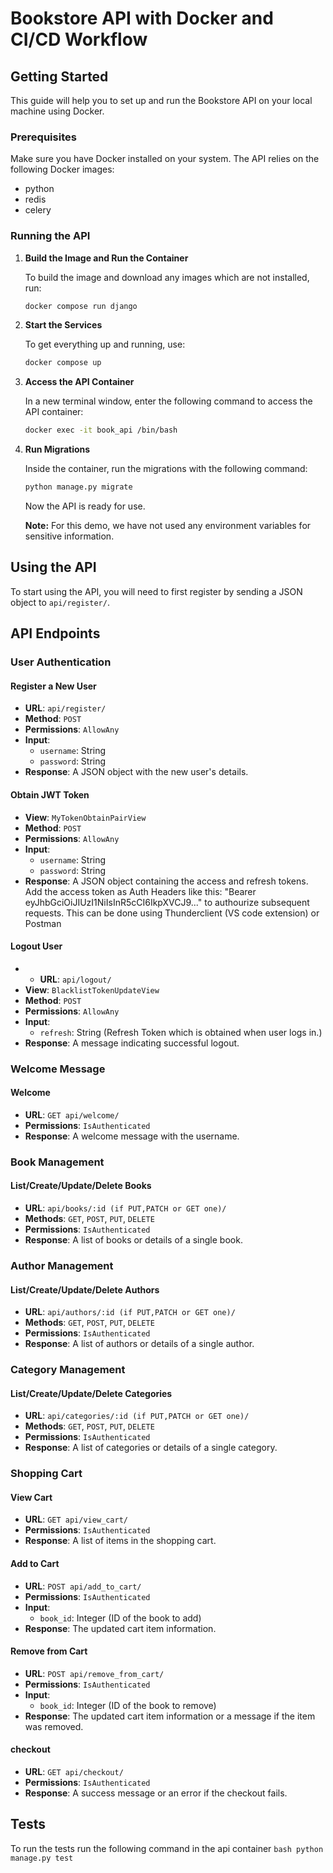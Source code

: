 # Bookstore API with Docker and CI/CD Workflow

## Getting Started

This guide will help you to set up and run the Bookstore API on your local machine using Docker.

### Prerequisites

Make sure you have Docker installed on your system. The API relies on the following Docker images:

- python
- redis
- celery

### Running the API

1. **Build the Image and Run the Container**

   To build the image and download any images which are not installed, run:

    ```bash
    docker compose run django
    ```

2. **Start the Services**

   To get everything up and running, use:

    ```bash
    docker compose up
    ```

3. **Access the API Container**

   In a new terminal window, enter the following command to access the API container:

    ```bash
    docker exec -it book_api /bin/bash
    ```

4. **Run Migrations**

   Inside the container, run the migrations with the following command:

    ```bash
    python manage.py migrate
    ```

   Now the API is ready for use.

   **Note:** For this demo, we have not used any environment variables for sensitive information.

## Using the API

To start using the API, you will need to first register by sending a JSON object to `api/register/`.

## API Endpoints

### User Authentication

#### Register a New User

- **URL**: `api/register/`
- **Method**: `POST`
- **Permissions**: `AllowAny`
- **Input**:
  - `username`: String
  - `password`: String
- **Response**: A JSON object with the new user's details.

#### Obtain JWT Token

- **View**: `MyTokenObtainPairView`
- **Method**: `POST`
- **Permissions**: `AllowAny`
- **Input**:
  - `username`: String
  - `password`: String
- **Response**: A JSON object containing the access and refresh tokens. Add the access token as Auth Headers like this: "Bearer eyJhbGciOiJIUzI1NiIsInR5cCI6IkpXVCJ9..." to authourize subsequent requests. This can be done using Thunderclient (VS code extension) or Postman
#### Logout User
- - **URL**: `api/logout/`
- **View**: `BlacklistTokenUpdateView`
- **Method**: `POST`
- **Permissions**: `AllowAny`
- **Input**:
  - `refresh`: String (Refresh Token which is obtained when user logs in.) 
- **Response**: A message indicating successful logout.

### Welcome Message

#### Welcome

- **URL**: `GET api/welcome/`
- **Permissions**: `IsAuthenticated`
- **Response**: A welcome message with the username.

### Book Management

#### List/Create/Update/Delete Books

- **URL**: `api/books/:id (if PUT,PATCH or GET one)/`
- **Methods**: `GET`, `POST`, `PUT`, `DELETE`
- **Permissions**: `IsAuthenticated`
- **Response**: A list of books or details of a single book.

### Author Management

#### List/Create/Update/Delete Authors

- **URL**: `api/authors/:id (if PUT,PATCH or GET one)/`
- **Methods**: `GET`, `POST`, `PUT`, `DELETE`
- **Permissions**: `IsAuthenticated`
- **Response**: A list of authors or details of a single author.

### Category Management

#### List/Create/Update/Delete Categories

- **URL**: `api/categories/:id (if PUT,PATCH or GET one)/`
- **Methods**: `GET`, `POST`, `PUT`, `DELETE`
- **Permissions**: `IsAuthenticated`
- **Response**: A list of categories or details of a single category.

### Shopping Cart

#### View Cart

- **URL**: `GET api/view_cart/`
- **Permissions**: `IsAuthenticated`
- **Response**: A list of items in the shopping cart.

#### Add to Cart

- **URL**: `POST api/add_to_cart/`
- **Permissions**: `IsAuthenticated`
- **Input**:
  - `book_id`: Integer (ID of the book to add)
- **Response**: The updated cart item information.

#### Remove from Cart

- **URL**: `POST api/remove_from_cart/`
- **Permissions**: `IsAuthenticated`
- **Input**:
  - `book_id`: Integer (ID of the book to remove)
- **Response**: The updated cart item information or a message if the item was removed.


#### checkout

- **URL**: `GET api/checkout/`
- **Permissions**: `IsAuthenticated`
- **Response**: A success message or an error if the checkout fails.

## Tests
To run the tests run the following command in the api container
    ```bash
    python manage.py test
    ```
